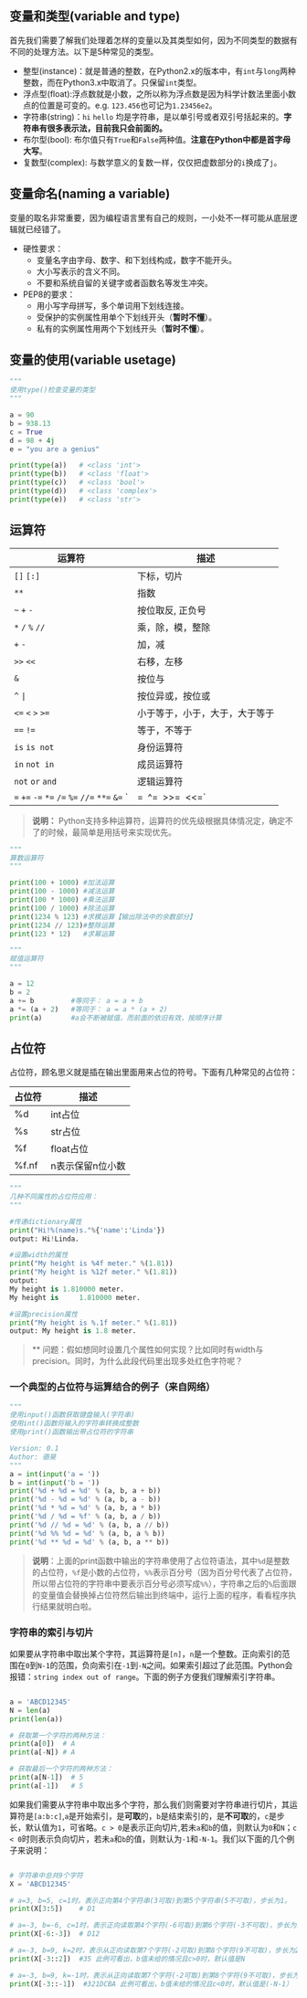 ## 变量和类型(variable and type)

首先我们需要了解我们处理着怎样的变量以及其类型如何，因为不同类型的数据有不同的处理方法。以下是5种常见的类型。

- 整型(instance)：就是普通的整数，在Python2.x的版本中，有`int`与`long`两种整数，而在Python3.x中取消了。只保留`int`类型。
- 浮点型(float):浮点数就是小数，之所以称为浮点数是因为科学计数法里面小数点的位置是可变的。e.g. `123.456`也可记为`1.23456e2`。
- 字符串(string)：`hi` ``hello`` 均是字符串，是以单引号或者双引号括起来的。**字符串有很多表示法，目前我只会前面的。**
- 布尔型(bool): 布尔值只有`True`和`False`两种值。**注意在Python中都是首字母大写**。
- 复数型(complex): 与数学意义的复数一样，仅仅把虚数部分的``i``换成了``j``。

## 变量命名(naming a variable)

变量的取名非常重要，因为编程语言里有自己的规则，一小处不一样可能从底层逻辑就已经错了。

- 硬性要求：
  - 变量名字由字母、数字、和下划线构成，数字不能开头。
  - 大小写表示的含义不同。
  - 不要和系统自留的关键字或者函数名等发生冲突。
- PEP8的要求：
  - 用小写字母拼写，多个单词用下划线连接。
  - 受保护的实例属性用单个下划线开头（**暂时不懂**）。
  - 私有的实例属性用两个下划线开头（**暂时不懂**）。
 
## 变量的使用(variable usetage)

```python
"""
使用type()检查变量的类型
"""

a = 90
b = 938.13
c = True
d = 98 + 4j
e = "you are a genius"

print(type(a))   # <class 'int'>
print(type(b))   # <class 'float'>
print(type(c))   # <class 'bool'>
print(type(d))   # <class 'complex'>
print(type(e))   # <class 'str'>

```

## 运算符

| 运算符                                                       | 描述                           |
| ------------------------------------------------------------ | ------------------------------|
| `[]` `[:]`                                                   | 下标，切片                     |
| `**`                                                         | 指数                           |
| `~` `+` `-`                                                  | 按位取反, 正负号               |
| `*` `/` `%` `//`                                             | 乘，除，模，整除               |
| `+` `-`                                                      | 加，减                         |
| `>>` `<<`                                                    | 右移，左移                     |
| `&`                                                          | 按位与                         |
| `^` `\|`                                                     | 按位异或，按位或               |
| `<=` `<` `>` `>=`                                            | 小于等于，小于，大于，大于等于 |
| `==` `!=`                                                    | 等于，不等于                   |
| `is`  `is not`                                               | 身份运算符                     |
| `in` `not in`                                                | 成员运算符                     |
| `not` `or` `and`                                             | 逻辑运算符                     |
| `=` `+=` `-=` `*=` `/=` `%=` `//=` `**=` `&=` `|=` `^=` `>>=` `<<=` | （复合）赋值运算符       |

>**说明：** Python支持多种运算符，运算符的优先级根据具体情况定，确定不了的时候，最简单是用括号来实现优先。

```python
"""
算数运算符
"""

print(100 + 1000) #加法运算
print(100 - 1000) #减法运算
print(100 * 1000) #乘法运算
print(100 / 1000) #除法运算
print(1234 % 123) #求模运算【输出除法中的余数部分】
print(1234 // 123)#整除运算
print(123 * 12)   #求幂运算

"""
赋值运算符
"""

a = 12
b = 2
a += b         #等同于： a = a + b 
a *= (a + 2)   #等同于： a = a * (a + 2)
print(a)       #a会不断被赋值，而前面的依旧有效，按顺序计算

```

## 占位符

占位符，顾名思义就是插在输出里面用来占位的符号。下面有几种常见的占位符：

| 占位符                                                       | 描述                           |
| ------------------------------------------------------------ | ------------------------------ |
| %d                                                           | int占位                        |
| %s                                                           | str占位                        |
| %f                                                           |float占位                       |
| %f.nf                                                        | n表示保留n位小数               |   



```python
"""
几种不同属性的占位符应用：
"""

#传递dictionary属性
print("Hi!%(name)s."%{'name':'Linda'})
output: Hi!Linda.  

#设置width的属性
print("My height is %4f meter." %(1.81))
print("My height is %12f meter." %(1.81))
output:
My height is 1.810000 meter.
My height is     1.810000 meter.

#设置precision属性
print("My height is %.1f meter." %(1.81))
output: My height is 1.8 meter.
```
>** 问题：假如想同时设置几个属性如何实现？比如同时有width与precision。同时，为什么此段代码里出现多处红色字符呢？

### 一个典型的占位符与运算结合的例子（来自网络）

```Python
"""
使用input()函数获取键盘输入(字符串)
使用int()函数将输入的字符串转换成整数
使用print()函数输出带占位符的字符串

Version: 0.1
Author: 骆昊
"""
a = int(input('a = '))
b = int(input('b = '))
print('%d + %d = %d' % (a, b, a + b))
print('%d - %d = %d' % (a, b, a - b))
print('%d * %d = %d' % (a, b, a * b))
print('%d / %d = %f' % (a, b, a / b))
print('%d // %d = %d' % (a, b, a // b))
print('%d %% %d = %d' % (a, b, a % b))
print('%d ** %d = %d' % (a, b, a ** b))
```

> **说明**：上面的print函数中输出的字符串使用了占位符语法，其中`%d`是整数的占位符，`%f`是小数的占位符，`%%`表示百分号（因为百分号代表了占位符，所以带占位符的字符串中要表示百分号必须写成`%%`），字符串之后的`%`后面跟的变量值会替换掉占位符然后输出到终端中，运行上面的程序，看看程序执行结果就明白啦。

### 字符串的索引与切片

如果要从字符串中取出某个字符，其运算符是`[n]`，`n`是一个整数。正向索引的范围在`0`到`N-1`的范围，负向索引在`-1`到`-N`之间。如果索引超过了此范围。Python会报错：`string index out of range`。下面的例子方便我们理解索引字符串。

```python

a = 'ABCD12345'
N = len(a)
print(len(a))

# 获取第一个字符的两种方法：
print(a[0])  # A
print(a[-N]) # A

# 获取最后一个字符的两种方法：
print(a[N-1])  # 5
print(a[-1])   # 5

```


如果我们需要从字符串中取出多个字符，那么我们则需要对字符串进行切片，其运算符是`[a:b:c]`,`a`是开始索引，是**可取**的，`b`是结束索引的，是**不可取**的，`c`是步长，默认值为`1`，可省略。`c > 0`是表示正向切片,若未`a`和`b`的值，则默认为`0`和`N`；`c < 0`时则表示负向切片，若未`a`和`b`的值，则默认为`-1`和`-N-1`。我们以下面的几个例子来说明：

```python

# 字符串中总共9个字符
X = 'ABCD12345'

# a=3, b=5, c=1时，表示正向第4个字符串(3可取)到第5个字符串(5不可取)，步长为1。
print(X[3:5])    # D1

# a=-3, b=-6, c=1时，表示正向读取第4个字符(-6可取)到第6个字符(-3不可取)，步长为1。
print(X[-6:-3])  # D12

# a=-3, b=9, k=2时，表示从正向读取第7个字符(-2可取)到第8个字符(9不可取)，步长为2。
print(X[-3::2])  #35 此例可看出，b值未给的情况且c>0时，默认值是N

# a=-3, b=9, k=-1时，表示从正向读取第7个字符(-2可取)到第8个字符(9不可取)，步长为2。
print(X[-3::-1])  #321DCBA 此例可看出，b值未给的情况且c<0时，默认值是(-N-1）
